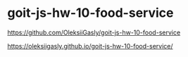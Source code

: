# goit-js-hw-10-food-service

https://github.com/OleksiiGasly/goit-js-hw-10-food-service

https://oleksiigasly.github.io/goit-js-hw-10-food-service/
